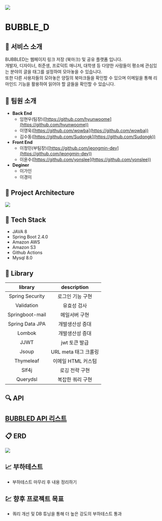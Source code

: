 ![](https://bubbled-profile-image.s3.ap-northeast-2.amazonaws.com/email-image/logoDark.png) 
# BUBBLE_D

## 🌟 서비스 소개
BUBBLED는 웹페이지 링크 저장 (북마크) 및 공유 플랫폼 입니다.  
개발자, 디자이너, 취준생, 프로덕트 매니저, 대학생 등 다양한 사람들이 평소에 관심있는 분야의 글을 태그를 설정하여 모아놓을 수 있습니다.  
또한 다른 사용자들의 모아놓은 양질의 북마크들을 확인할 수 있으며 이메일을 통해 리마인드 기능을 활용하여 읽어야 할 글들을 확인할 수 있습니다.

## 👫 팀원 소개

- **Back End**
    - 임현우(팀장)([https://github.com/hyunwoome](https://github.com/hyunwoome))
    - 이영욱([https://github.com/wowba](https://github.com/wowba))
    - 김수동([https://github.com/Sudongk](https://github.com/Sudongk))
- **Front End**
    - 이정민(부팀장)([https://github.com/jeongmin-dev](https://github.com/jeongmin-dev))
    - 이윤수([https://github.com/yonslee](https://github.com/yonslee))
- **Deginer**
    - 이가인
    - 이경미

## 🏢 Project Architecture
![](https://user-images.githubusercontent.com/76833697/161889252-2fa7d4f9-da8f-4b8f-8a94-78f6f2b83545.png)

## 🔧 Tech Stack

- JAVA 8
- Spring Boot 2.4.0
- Amazon AWS
- Amazon S3
- Github Actions
- Mysql 8.0

## 📌 Library

|     library     |   description   |
|:---------------:|:---------------:|
| Spring Security |    로그인 기능 구현    |
|   Validation    |     유효성 검사      |
| Springboot-mail |     메일서버 구현     |
| Spring Data JPA |    개발생산성 증대     |
|     Lombok      |    개발생산성 증대     |
|      JJWT       |    jwt 토큰 발급    |
|      Jsoup      | URL meta 태그 크롤링 |
|    Thymeleaf    |  이메일 HTML 커스텀   |
|      Slf4j      |    로깅 전략 구현     |
|    Querydsl     |    복잡한 쿼리 구현    |

## 🔍  API

## [BUBBLED API 리스트](https://www.notion.so/fd1d1c5c6a3c42bbbfe18d4cf029c284?v=e7f88371b99b4da895856e98dc20432a)

## 📋 ERD

![](https://user-images.githubusercontent.com/76833697/160228811-a41c505e-2ef1-4fd2-8c9a-38f5a94bf701.png)

## 📈 부하테스트

- 부하테스트 마무리 후 내용 정리하기

## 💹 향후 프로젝트 목표

- 쿼리 개선 및 DB 튜닝을 통해 더 높은 강도의 부하테스트 통과